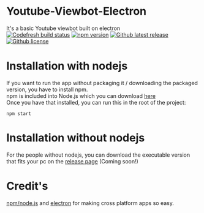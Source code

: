 # Youtube-Viewbot-Electron
It's a basic Youtube viewbot built on electron  
[![Codefresh build status]( https://g.codefresh.io/api/badges/build?repoOwner=Audition-CSBlock&repoName=Youtube-Viewbot-Electron&branch=master&pipelineName=Youtube-Viewbot-Electron&accountName=auditioncsblock&type=cf-1)]( https://g.codefresh.io/repositories/Audition-CSBlock/Youtube-Viewbot-Electron/builds?filter=trigger:build;branch:master;service:5ac94c7d3fb66f00016085f8~Youtube-Viewbot-Electron)
[![npm version](https://img.shields.io/badge/npm-v5.6.0-blue.svg?style=flat-square)](https://github.com/npm/npm/releases/tag/v5.6.0)
[![Github latest release](https://img.shields.io/github/tag/Audition-CSBlock/Youtube-Viewbot-Electron.svg?style=flat-square)](https://github.com/Audition-CSBlock/Youtube-Viewbot-Electron/releases/latest)
[![Github license](https://img.shields.io/github/license/Audition-CSBlock/Youtube-Viewbot-Electron.svg?style=flat-square)](https://github.com/Audition-CSBlock/Youtube-Viewbot-Electron/blob/master/LICENSE)

# Installation with nodejs
If you want to run the app without packaging it / downloading the packaged version, you have to install npm.  
npm is included into Node.js which you can download [here](https://nodejs.org/en/download/)  
Once you have that installed, you can run this in the root of the project:
```
npm start
```
# Installation without nodejs
  
For the people without nodejs, you can download the executable version that fits your pc on the [release page](https://github.com/Audition-CSBlock/Youtube-Viewbot-Electron/releases) (Coming soon!)

# Credit's
[npm/node.js](https://nodejs.org/) and [electron](https://electronjs.org/) for making cross platform apps so easy.  
